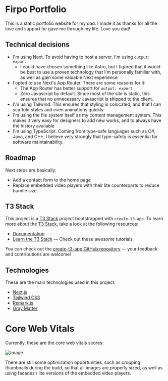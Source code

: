 # Firpo Portfolio

This is a static portfolio website for my dad. I made it as thanks for all the love and support he gave me through my life. Love you dad!

## Technical decisions

- I'm using Next. To avoid having to host a server, I'm using `output: export`
  - I could have chosen something like Astro, but I figured that it would be best to use a proven technology that I'm personally familiar with, as well as gain some valuable Next experience
- I opted to use Next's App Router. There are some reasons for it:
  - The App Router has better support for `output: export`
  - Zero Javascript by default. Since most of the site is static, this ensures that no unnecessary Javascript is shipped to the client.
- I'm using Tailwind. This ensures that styling is colocated, and that I can scaffold styles and even animations quickly
- I'm using the file system itself as my content management system. This makes it very easy for designers to add new works, and to always have the history available
- I'm using TypeScript. Coming from type-safe languages such as C#, Java, and C++, I believe very strongly that type-safety is essential for software maintainability.

## Roadmap

Next steps are basically:

- Add a contact form to the home page
- Replace embedded video players with their lite counterparts to reduce bundle size.

## T3 Stack

This project is a [T3 Stack](https://create.t3.gg/) project bootstrapped with `create-t3-app`.
To learn more about the [T3 Stack](https://create.t3.gg/), take a look at the following resources:

- [Documentation](https://create.t3.gg/)
- [Learn the T3 Stack](https://create.t3.gg/en/faq#what-learning-resources-are-currently-available) — Check out these awesome tutorials

You can check out the [create-t3-app GitHub repository](https://github.com/t3-oss/create-t3-app) — your feedback and contributions are welcome!

## Technologies

These are the main technologies used in this project.

- [Next.js](https://nextjs.org)
- [Tailwind CSS](https://tailwindcss.com)
- [Remark.js](https://github.com/remarkjs)
- [Gray Matter](https://github.com/jonschlinkert/gray-matter)

# Core Web Vitals

Currently, these are the core web vitals scores:

![image](https://github.com/Firpython4/firpo-portfolio/assets/60618576/7fc5e089-fb83-45bb-8a28-c50b71bf4697)

There are still some optimization opportunities, such as cropping thumbnails during the build, so that all images are properly sized, as well as using facades / lite versions of the embedded video players.

